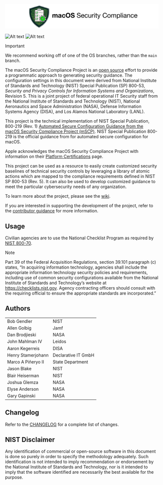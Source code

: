 ![Alt text](templates/images/mscp_banner_outline.png)

![Alt text](https://badgen.net/badge/icon/apple?icon=apple&label)
![Alt text](https://badgen.net/badge/icon/26.0?icon=apple&label)

> [!IMPORTANT]
> We recommend working off of one of the OS branches, rather than the `main` branch.

The macOS Security Compliance Project is an [open source](LICENSE.md) effort to provide a programmatic approach to generating security guidance. The configuration settings in this document were derived from National Institute of Standards and Technology (NIST) Special Publication (SP) 800-53, _Security and Privacy Controls for Information Systems and Organizations_, Revision 5. This is a joint project of federal operational IT Security staff from the National Institute of Standards and Technology (NIST), National Aeronautics and Space Administration (NASA), Defense Information Systems Agency (DISA), and Los Alamos National Laboratory (LANL).

This project is the technical implementation of NIST Special Publication, 800-219 (Rev. 1) [Automated Secure Configuration Guidance from the macOS Security Compliance Project (mSCP)](https://csrc.nist.gov/pubs/sp/800/219/r1/final).  NIST Special Publication 800-219 is the official guidance from for automated secure configuration for macOS.

Apple acknowledges the macOS Security Compliance Project with information on their [Platform Certifications](https://support.apple.com/guide/certifications/macos-security-compliance-project-apc322685bb2/web) page.

This project can be used as a resource to easily create customized security baselines of technical security controls by leveraging a library of atomic actions which are mapped to the compliance requirements defined in NIST SP 800-53 (Rev. 5). It can also be used to develop customized guidance to meet the particular cybersecurity needs of any organization.

To learn more about the project, please see the [wiki](https://github.com/usnistgov/macos_security/wiki).

If you are interested in supporting the development of the project, refer to the [contributor guidance](CONTRIBUTING.md) for more information.

## Usage

Civilian agencies are to use the National Checklist Program as required by [NIST 800-70](https://csrc.nist.gov/publications/detail/sp/800-70/rev-4/final).

> [!NOTE]
> Part 39 of the Federal Acquisition Regulations, section 39.101 paragraph (c) states, “In acquiring information technology, agencies shall include the appropriate information technology security policies and requirements, including use of common security configurations available from the National Institute of Standards and Technology’s website at https://checklists.nist.gov. Agency contracting officers should consult with the requiring official to ensure the appropriate standards are incorporated.”

## Authors


|||
|----|----|
|Bob Gendler|NIST|
|Allen Golbig|Jamf
|Dan Brodjieski|NASA
|John Mahlman IV|Leidos
|Aaron Kegerreis|DISA
|Henry Stamerjohann|Declarative IT GmbH
|Marco A Piñeryo II|State Department
|Jason Blake|NIST
|Blair Heiserman|NIST
|Joshua Glemza|NASA
|Elyse Anderson|NASA
|Gary Gapinski|NASA

## Changelog

Refer to the [CHANGELOG](CHANGELOG.md) for a complete list of changes.

## NIST Disclaimer

Any identification of commercial or open-source software in this document is done so purely in order to specify the methodology adequately. Such identification is not intended to imply recommendation or endorsement by the National Institute of Standards and Technology, nor is it intended to imply that the software identified are necessarily the best available for the purpose.
